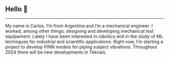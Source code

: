 ## Hello 👋

---

My name is Carlos. I’m from Argentina and I’m a mechanical engineer.
I worked, among other things, designing and developing mechanical test equipament.
Lately I have been interested in robotics and in the study of ML techniques for industrial and scientific applications. Right now, I’m starting a project to develop PINN models for piping subject vibrations. Throughout 2024 there will be new developments in Teknais. 

